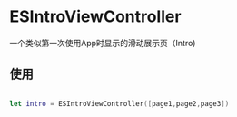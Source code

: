 # ESIntroViewController

一个类似第一次使用App时显示的滑动展示页（Intro)

## 使用

```swift

let intro = ESIntroViewController([page1,page2,page3])

```



